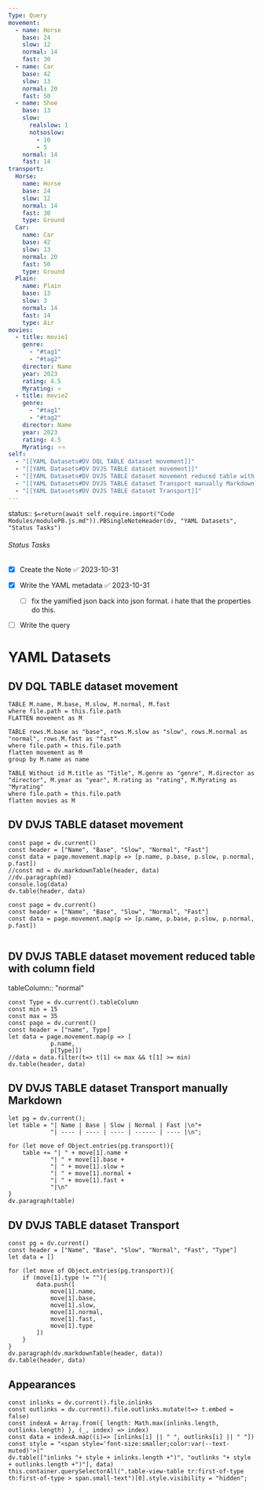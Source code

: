 ```yaml
---
Type: Query
movement:
  - name: Horse
    base: 24
    slow: 12
    normal: 14
    fast: 30
  - name: Car
    base: 42
    slow: 13
    normal: 20
    fast: 50
  - name: Shoe
    base: 13
    slow:
      realslow: 1
      notsoslow:
        - 10
        - 5
    normal: 14
    fast: 14
transport:
  Horse:
    name: Horse
    base: 24
    slow: 12
    normal: 14
    fast: 30
    type: Ground
  Car:
    name: Car
    base: 42
    slow: 13
    normal: 20
    fast: 50
    type: Ground
  Plain:
    name: Plain
    base: 13
    slow: 3
    normal: 14
    fast: 14
    type: Air
movies:
  - title: movie1
    genre:
      - "#tag1"
      - "#tag2"
    director: Name
    year: 2023
    rating: 4.5
    Myrating: ⭐
  - title: movie2
    genre:
      - "#tag1"
      - "#tag2"
    director: Name
    year: 2023
    rating: 4.5
    Myrating: ⭐⭐
self:
  - "[[YAML Datasets#DV DQL TABLE dataset movement]]"
  - "[[YAML Datasets#DV DVJS TABLE dataset movement]]"
  - "[[YAML Datasets#DV DVJS TABLE dataset movement reduced table with column field]]"
  - "[[YAML Datasets#DV DVJS TABLE dataset Transport manually Markdown]]"
  - "[[YAML Datasets#DV DVJS TABLE dataset Transport]]"
---
```


status:: `$=return(await self.require.import("Code Modules/modulePB.js.md")).PBSingleNoteHeader(dv, "YAML Datasets", "Status Tasks")`

###### Status Tasks
- [x] Create the Note ✅ 2023-10-31
- [x] Write the YAML metadata ✅ 2023-10-31
    - [ ] fix the yamlfied json back into json format. i hate that the properties do this.
- [ ] Write the query


# YAML Datasets

## DV DQL TABLE dataset movement

```dataview
TABLE M.name, M.base, M.slow, M.normal, M.fast
where file.path = this.file.path
FLATTEN movement as M
```



```dataview
TABLE rows.M.base as "base", rows.M.slow as "slow", rows.M.normal as "normal", rows.M.fast as "fast"
where file.path = this.file.path
flatten movement as M
group by M.name as name
```

```dataview
TABLE Without id M.title as "Title", M.genre as "genre", M.director as "director", M.year as "year", M.rating as "rating", M.Myrating as "Myrating"
where file.path = this.file.path
flatten movies as M
```


## DV DVJS TABLE dataset movement 
```dataviewjs
const page = dv.current()
const header = ["Name", "Base", "Slow", "Normal", "Fast"]
const data = page.movement.map(p => [p.name, p.base, p.slow, p.normal, p.fast])
//const md = dv.markdownTable(header, data)
//dv.paragraph(md)
console.log(data)
dv.table(header, data)
```

```dataviewjs
const page = dv.current()
const header = ["Name", "Base", "Slow", "Normal", "Fast"]
const data = page.movement.map(p => [p.name, p.base, p.slow, p.normal, p.fast])


```
## DV DVJS TABLE dataset movement reduced table with column field

tableColumn:: "normal"
```dataviewjs
const Type = dv.current().tableColumn
const min = 15
const max = 35
const page = dv.current()
const header = ["name", Type]
let data = page.movement.map(p => [
			p.name, 
			p[Type]])
//data = data.filter(t=> t[1] <= max && t[1] >= min)
dv.table(header, data)
```

## DV DVJS TABLE dataset Transport manually Markdown    

```dataviewjs 
let pg = dv.current();
let table = "| Name | Base | Slow | Normal | Fast |\n"+
            "| ---- | ---- | ---- | ------ | ---- |\n";

for (let move of Object.entries(pg.transport)){
	table += "| " + move[1].name + 
			"| " + move[1].base + 
			"| " + move[1].slow + 
			"| " + move[1].normal + 
			"| " + move[1].fast + 
			"|\n" 
}
dv.paragraph(table)

```

## DV DVJS TABLE dataset Transport

```dataviewjs 
const pg = dv.current()
const header = ["Name", "Base", "Slow", "Normal", "Fast", "Type"]
let data = []

for (let move of Object.entries(pg.transport)){
	if (move[1].type != ""){
		data.push([
			move[1].name, 
			move[1].base, 
			move[1].slow, 
			move[1].normal, 
			move[1].fast,
			move[1].type
		])
	}
}
dv.paragraph(dv.markdownTable(header, data))
dv.table(header, data)
```



## Appearances

```dataviewjs
const inlinks = dv.current().file.inlinks
const outlinks = dv.current().file.outlinks.mutate(t=> t.embed = false)
const indexA = Array.from({ length: Math.max(inlinks.length, outlinks.length) }, (_, index) => index)
const data = indexA.map((i)=> [inlinks[i] || " ", outlinks[i] || " "])
const style = "<span style='font-size:smaller;color:var(--text-muted)'>("
dv.table(["inlinks "+ style + inlinks.length +")", "outlinks "+ style + outlinks.length +")"], data)
this.container.querySelectorAll(".table-view-table tr:first-of-type th:first-of-type > span.small-text")[0].style.visibility = "hidden";
```


